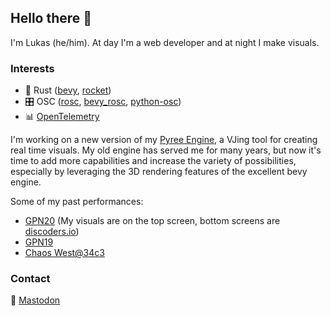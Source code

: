 ## Hello there 👋

I'm Lukas (he/him). At day I'm a web developer and at night I make visuals.

### Interests
- 🦀 Rust ([bevy](https://bevyengine.org/), [rocket](https://rocket.rs/))
- 🎛️ OSC ([rosc](https://github.com/klingtnet/rosc), [bevy_rosc](https://github.com/DrLuke/bevy_rosc), [python-osc](https://github.com/attwad/python-osc))
- 📊 [OpenTelemetry](https://opentelemetry.io/)

I'm working on a new version of my [Pyree Engine](https://github.com/DrLuke/bevy_pyree/tree/initial), a VJing tool for creating real time visuals. My old engine has served me for many years, but now it's time to add more capabilities and increase the variety of possibilities, especially by leveraging the 3D rendering features of the excellent bevy engine.

Some of my past performances:
- [GPN20](https://www.youtube.com/watch?v=BQ-iks8E3Rg) (My visuals are on the top screen, bottom screens are [discoders.io](https://discoders.io/))
- [GPN19](https://www.youtube.com/watch?v=-dbhbMOk3X4)
- [Chaos West@34c3](https://www.youtube.com/watch?v=xwAj3wwsCI0)

### Contact
🐘 <a href="https://chaos.social/@DrLuke">Mastodon</a><link rel="me" href="https://chaos.social/@DrLuke" />

<!--
**DrLuke/DrLuke** is a ✨ _special_ ✨ repository because its `README.md` (this file) appears on your GitHub profile.

Here are some ideas to get you started:

- 🔭 I’m currently working on ...
- 🌱 I’m currently learning ...
- 👯 I’m looking to collaborate on ...
- 🤔 I’m looking for help with ...
- 💬 Ask me about ...
- 📫 How to reach me: ...
- 😄 Pronouns: ...
- ⚡ Fun fact: ...
-->
